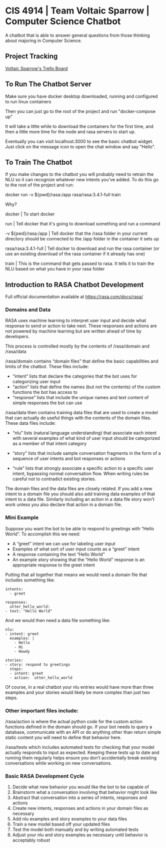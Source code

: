 # CIS 4914 | Team Voltaic Sparrow | Computer Science Chatbot

A chatbot that is able to answer general questions from those thinking about majoring in Computer Science.

## Project Tracking

<a href="https://trello.com/b/j05rzM21/agile-board" target="_blank">Voltaic Sparrow's Trello Board</a>

## To Run The Chatbot Server
Make sure you have docker desktop downloaded, running and configured to run linux containers

Then you can just go to the root of the project and run "docker-compose up"

It will take a little while to download the containers for the first time, and then a little more time for the node and rasa servers to start up.

Eventually you can visit localhost:3000 to see the basic chatbot widget. Just click on the message icon to open the chat window and say "Hello".

## To Train The Chatbot

If you make changes to the chatbot you will probably need to retrain the NLU so it can recognize whatever new intents you've added. To do this go to the root of the project and run:

docker run -v ${pwd}/rasa:/app rasa/rasa:3.4.1-full train

Why?

docker | To start docker

run | Tell docker that it's going to download something and run a command

-v ${pwd}/rasa:/app | Tell docker that the /rasa folder in your current directory should be connected to the /app folder in the container it sets up

rasa/rasa:3.4.1-full | Tell docker to download and run the rasa container (or use an existing download of the rasa container if it already has one)

train | This is the command that gets passed to rasa. It tells it to train the NLU based on what you have in your rasa folder

## Introduction to RASA Chatbot Development

Full official documentation available at https://rasa.com/docs/rasa/

### Domains and Data

RASA uses machine learning to interpret user input and decide what response to send or action to take next. These responses and actions are not powered by machine learning but are written ahead of time by developers.

This process is controlled mostly by the contents of /rasa/domain and /rasa/data

/rasa/domain contains “domain files” that define the basic capabilities and limits of the chatbot. These files include:

- “intent” lists that declare the categories that the bot uses for categorizing user input
- “action” lists that define the names (but not the contents) of the custom functions the bot has access to 
- “response” lists that include the unique names and text content of simple responses the bot can use

/rasa/data then contains training data files that are used to create a model that can actually do useful things with the contents of the domain files. These data files include:

- “nlu” lists (natural language understanding) that associate each intent with several examples of what kind of user input should be categorized as a member of that intent category

- “story” lists that include sample conversation fragments in the form of a sequence of user intents and bot responses or actions

- “rule” lists that strongly associate a specific action to a specific user intent, bypassing normal conversation flow. When writing rules be careful not to contradict existing stories.


The domain files and the data files are closely related. If you add a new intent to a domain file you should also add training data examples of that intent to a data file. Similarly including an action in a data file story won’t work unless you also declare that action in a domain file.

### Mini Example

Suppose you want the bot to be able to respond to greetings with “Hello World”. To accomplish this we need:
- A “greet” intent we can use for labeling user input
- Examples of what sort of user input counts as a “greet” intent
- A response containing the text “Hello World”
- An example story showing that the “Hello World” response is an appropriate response to the greet intent

Putting that all together that means we would need a domain file that includes something like:
```
intents:
  - greet

responses:
  utter_hello_world:
- text: "Hello World"
```

And we would then need a data file something like:
```
nlu:
- intent: greet
  examples: |
    - Hello
    - Hi
    - Howdy

stories:    
- story: respond to greetings
  steps:
  - intent: greet
  - action:  utter_hello_world
```

Of course, in a real chatbot your nlu entries would have more than three examples and your stories would likely be more complex than just two steps. 

### Other important files include:

/rasa/action is where the actual python code for the custom action functions defined in the domain should go. If your bot needs to query a database, communicate with an API or do anything other than return simple static content you will need to define that behavior here.

/rasa/tests which includes automated tests for checking that your model actually responds to input as expected. Keeping these tests up to date and running them regularly helps ensure you don’t accidentally break existing conversations while working on new conversations.

### Basic RASA Development Cycle

1) Decide what new behavior you would like the bot to be capable of
2) Brainstorm what a conversation involving that behavior might look like
3) Abstract that conversation into a series of intents, responses and actions
4) Create new intents, responses and actions in your domain files as necessary
5) Add nlu examples and story examples to your data files
6) Train a new model based off your updated files
7) Test the model both manually and by writing automated tests
8) Adjust your nlu and story examples as necessary until behavior is acceptably robust
